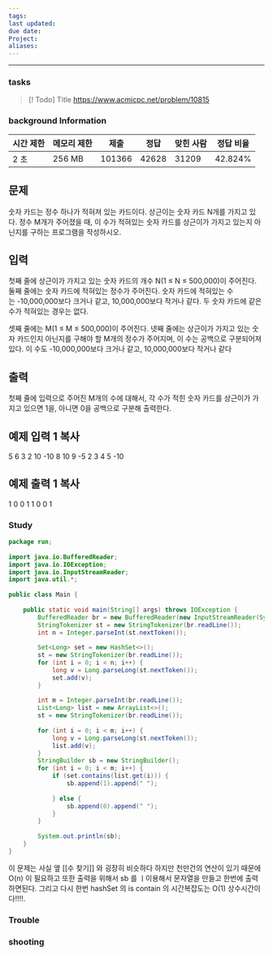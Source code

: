 ```yaml
---
tags: 
last updated: 
due date: 
Project: 
aliases:
---
```

--- 
### tasks

> [! Todo] Title
> https://www.acmicpc.net/problem/10815

### background Information

|시간 제한|메모리 제한|제출|정답|맞힌 사람|정답 비율|
|---|---|---|---|---|---|
|2 초|256 MB|101366|42628|31209|42.824%|

## 문제

숫자 카드는 정수 하나가 적혀져 있는 카드이다. 상근이는 숫자 카드 N개를 가지고 있다. 정수 M개가 주어졌을 때, 이 수가 적혀있는 숫자 카드를 상근이가 가지고 있는지 아닌지를 구하는 프로그램을 작성하시오.

## 입력

첫째 줄에 상근이가 가지고 있는 숫자 카드의 개수 N(1 ≤ N ≤ 500,000)이 주어진다. 둘째 줄에는 숫자 카드에 적혀있는 정수가 주어진다. 숫자 카드에 적혀있는 수는 -10,000,000보다 크거나 같고, 10,000,000보다 작거나 같다. 두 숫자 카드에 같은 수가 적혀있는 경우는 없다.

셋째 줄에는 M(1 ≤ M ≤ 500,000)이 주어진다. 넷째 줄에는 상근이가 가지고 있는 숫자 카드인지 아닌지를 구해야 할 M개의 정수가 주어지며, 이 수는 공백으로 구분되어져 있다. 이 수도 -10,000,000보다 크거나 같고, 10,000,000보다 작거나 같다

## 출력

첫째 줄에 입력으로 주어진 M개의 수에 대해서, 각 수가 적힌 숫자 카드를 상근이가 가지고 있으면 1을, 아니면 0을 공백으로 구분해 출력한다.

## 예제 입력 1 복사

5
6 3 2 10 -10
8
10 9 -5 2 3 4 5 -10

## 예제 출력 1 복사

1 0 0 1 1 0 0 1

### Study


```java
package run;  
  
import java.io.BufferedReader;  
import java.io.IOException;  
import java.io.InputStreamReader;  
import java.util.*;  
  
public class Main {  
  
    public static void main(String[] args) throws IOException {  
        BufferedReader br = new BufferedReader(new InputStreamReader(System.in));  
        StringTokenizer st = new StringTokenizer(br.readLine());  
        int n = Integer.parseInt(st.nextToken());  
  
        Set<Long> set = new HashSet<>();  
        st = new StringTokenizer(br.readLine());  
        for (int i = 0; i < n; i++) {  
            long v = Long.parseLong(st.nextToken());  
            set.add(v);  
        }  
  
        int m = Integer.parseInt(br.readLine());  
        List<Long> list = new ArrayList<>();  
        st = new StringTokenizer(br.readLine());  
  
        for (int i = 0; i < m; i++) {  
            long v = Long.parseLong(st.nextToken());  
            list.add(v);  
        }  
        StringBuilder sb = new StringBuilder();  
        for (int i = 0; i < m; i++) {  
            if (set.contains(list.get(i))) {  
                sb.append(1).append(" ");  
  
            } else {  
                sb.append(0).append(" ");  
            }  
        }  
  
        System.out.println(sb);  
    }  
}
```

이 문제는 사실  옆 
[[수 찾기]]  와 굉장히 비슷하다 하지만 천만건의 연산이 있기 때문에 O(n) 이 필요하고 또한 출력을 위해서 sb 를 ㅣ이용해서 문자열을 만들고 한번에 출력하면된다.
그리고 다시 한번 hashSet 의 is contain 의 시간복잡도는 O(1) 상수시간이다!!!!.
### Trouble





### shooting
